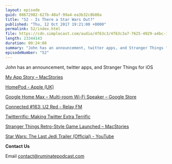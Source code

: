 ```yaml
---
layout: episode
guid: 08672982-627b-40af-99a4-ea3b32c8b80a
title: "52 - Is There a Star Wars Out?"
published: "Thu, 12 Oct 2017 19:21:00 +0000"
permalink: 52/index.html
file: https://cdn.simplecast.com/audio/4f63c3/4f63c3a7-7625-4929-a4bc-1ef4cdcbca06/71f22c4c-754c-41b0-95de-0af84f32739f/ad450933_tc.mp3?aid=rss_feed&feed=7Rzwf7P6
length: 23344143
duration: 00:24:08
summary: "John has an announcement, twitter apps, and Stranger Things for iOS"
episodeNumber: "52"
---
```


John has an announcement, twitter apps, and Stranger Things for iOS

[My App Story – MacStories](https://www.macstories.net/stories/my-app-story/)

[HomePod - Apple (UK)](https://www.apple.com/uk/homepod/)

[Google Home Max – Multi-room Wi-Fi Speaker – Google Store](https://store.google.com/product/google_home_max)

[Connected #163: U2 Red - Relay FM](https://www.relay.fm/connected/163)

[Twitterrific: Making Twitter Extra Terrific](http://twitterrific.com/mac)

[Stranger Things Retro-Style Game Launched – MacStories](https://www.macstories.net/news/stranger-things-retro-style-game-launched/)

[Star Wars: The Last Jedi Trailer (Official) - YouTube](https://www.youtube.com/watch?v=Q0CbN8sfihY)

**Contact Us**

Email [contact@ruminatepodcast.com](mailto:contact@ruminatepodcast.com)
